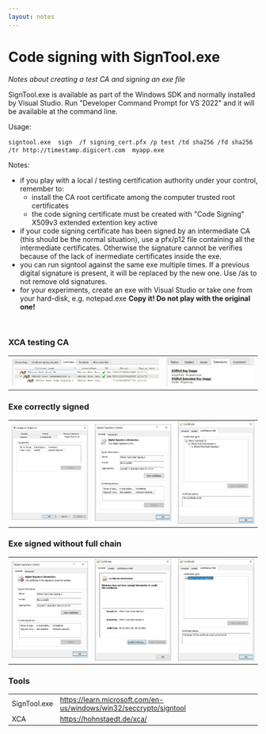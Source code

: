 ```yaml
---
layout: notes
---
```


# Code signing with SignTool.exe

*Notes about creating a test CA and signing an exe file*

SignTool.exe is available as part of the Windows SDK and normally installed by Visual Studio. Run "Developer Command Prompt for VS 2022" and it will be available at the command line.

Usage:
```
signtool.exe  sign  /f signing_cert.pfx /p test /td sha256 /fd sha256 /tr http://timestamp.digicert.com  myapp.exe
```

Notes:
 - if you play with a local / testing certification authority under your control, remember to:
   - install the CA root certificate among the computer trusted root certificates
   - the code signing certificate must be created with "Code Signing" X509v3 extended extention key active
 - if your code signing certificate has been signed by an intermediate CA (this should be the normal situation), use a pfx/p12 file containing all the intermediate certificates. Otherwise the signature cannot be verifies because of the lack of inermediate certificates inside the exe. 
 - you can run signtool against the same exe multiple times. If a previous digital signature is present, it will be replaced by the new one. Use /as to not remove old signatures.
 - for your experiments, create an exe with Visual Studio or take one from your hard-disk, e.g. notepad.exe  **Copy it! Do not play with the original one!**
  
<br/>

### XCA testing CA

<table>
	<tr>
		<td><img src="codesigning_imgs/codesigning_xca_1.jpg" width="500px"/></td>
		<td><img src="codesigning_imgs/codesigning_xca_2.jpg" width="300px"/></td>		
	</tr>
</table>

 
### Exe correctly signed
 
<table>
	<tr>
		<td><img src="codesigning_imgs/codesigning_exe_1.jpg" width="300px"/></td>
		<td><img src="codesigning_imgs/codesigning_exe_2.jpg" width="300px"/></td>
		<td><img src="codesigning_imgs/codesigning_exe_3.jpg" width="300px"/></td>
	</tr>
</table>


### Exe signed without full chain
 
<table>
	<tr>
		<td><img src="codesigning_imgs/codesigning_exe_4.jpg" width="300px"/></td>
		<td><img src="codesigning_imgs/codesigning_exe_5.jpg" width="300px"/></td>
		<td><img src="codesigning_imgs/codesigning_exe_6.jpg" width="300px"/></td>
	</tr>
</table>

 
### Tools

| | |
| -- | -- |
| SignTool.exe | https://learn.microsoft.com/en-us/windows/win32/seccrypto/signtool |
| XCA | https://hohnstaedt.de/xca/ |



